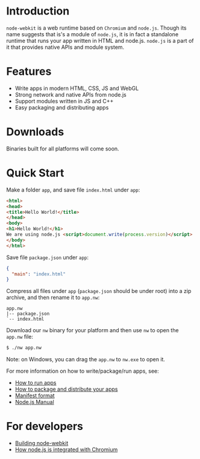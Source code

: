 # Introduction

`node-webkit` is a web runtime based on `Chromium` and `node.js`. Though its
name suggests that is's a module of `node.js`, it is in fact a standalone 
runtime that runs your app written in HTML and node.js. `node.js` is
a part of it that provides native APIs and module system.

# Features

* Write apps in modern HTML, CSS, JS and WebGL
* Strong network and native APIs from node.js
* Support modules written in JS and C++ 
* Easy packaging and distributing apps

# Downloads

Binaries built for all platforms will come soon.

# Quick Start

Make a folder `app`, and save file `index.html` under `app`:

````html
<html>
<head>
<title>Hello World!</title>
</head>
<body>
<h1>Hello World!</h1>
We are using node.js <script>document.write(process.version)</script>
</body>
</html>
````

Save file `package.json` under `app`:

````json
{
  "main": "index.html"
}
````

Compress all files under `app` (`package.json` should be under root) into
a zip archive, and then rename it to `app.nw`:

    app.nw
    |-- package.json
    `-- index.html

Download our `nw` binary for your platform and then use `nw` to open the
`app.nw` file:

````bash
$ ./nw app.nw
````

Note: on Windows, you can drag the `app.nw` to `nw.exe` to open it.

For more information on how to write/package/run apps, see:

* [How to run apps](wiki/How-to-run-apps)
* [How to package and distribute your apps](wiki/How-to-package-and-distribute-your-apps)
* [Manifest format](wiki/Manifest-format)
* [Node.js Manual](http://nodejs.org/api/)

# For developers

* [Building node-webkit](wiki/Building-node-webkit)
* [How node.js is integrated with Chromium](wiki/How-node.js-is-integrated-with-Chromium)


